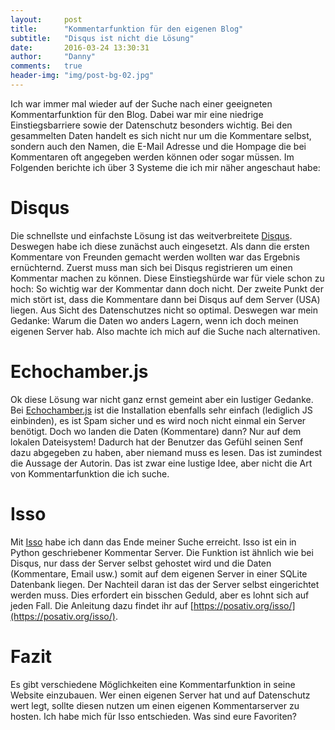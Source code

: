 ```yaml
---
layout: 	post
title:  	"Kommentarfunktion für den eigenen Blog"
subtitle:   "Disqus ist nicht die Lösung"
date:   	2016-03-24 13:30:31
author:     "Danny"
comments:   true
header-img: "img/post-bg-02.jpg"
---
```


Ich war immer mal wieder auf der Suche nach einer geeigneten Kommentarfunktion für den Blog. Dabei war mir eine niedrige 
Einstiegsbarriere sowie der Datenschutz besonders wichtig. Bei den gesammelten Daten handelt es sich nicht nur um 
die Kommentare selbst, sondern auch den Namen, die E-Mail Adresse und die Hompage die bei Kommentaren oft angegeben werden 
können oder sogar müssen. Im Folgenden berichte ich über 3 Systeme die ich mir näher angeschaut habe:

# Disqus
Die schnellste und einfachste Lösung ist das weitverbreitete [Disqus](https://disqus.com/). Deswegen habe ich diese 
zunächst auch eingesetzt. Als dann die ersten Kommentare von Freunden gemacht werden wollten war das Ergebnis ernüchternd.
Zuerst muss man sich bei Disqus registrieren um einen Kommentar machen zu können. Diese Einstiegshürde war für viele schon 
zu hoch: So wichtig war der Kommentar dann doch nicht. Der zweite Punkt der mich stört ist, dass die Kommentare dann bei 
Disqus auf dem Server (USA) liegen. Aus Sicht des Datenschutzes nicht so optimal. Deswegen war mein Gedanke: Warum die Daten 
wo anders Lagern, wenn ich doch meinen eigenen Server hab. Also machte ich mich auf die Suche nach alternativen.

# Echochamber.js
Ok diese Lösung war nicht ganz ernst gemeint aber ein lustiger Gedanke. Bei [Echochamber.js](https://github.com/tessalt/echo-chamber-js)
ist die Installation ebenfalls sehr einfach (lediglich JS einbinden), es ist Spam sicher und es wird noch nicht einmal ein
Server benötigt. Doch wo landen die Daten (Kommentare) dann? Nur auf dem lokalen Dateisystem! Dadurch hat der Benutzer 
das Gefühl seinen Senf dazu abgegeben zu haben, aber niemand muss es lesen. Das ist zumindest die Aussage der Autorin. 
Das ist zwar eine lustige Idee, aber nicht die Art von Kommentarfunktion die ich suche. 

# Isso
Mit [Isso](https://posativ.org/isso/) habe ich dann das Ende meiner Suche erreicht. Isso ist ein in Python geschriebener
 Kommentar Server. Die Funktion ist ähnlich wie bei Disqus, nur dass der Server selbst gehostet wird und die Daten 
 (Kommentare, Email usw.) somit auf dem eigenen Server in einer SQLite Datenbank liegen. Der Nachteil daran ist das der 
 Server selbst eingerichtet werden muss. Dies erfordert ein bisschen Geduld, aber es lohnt sich auf jeden Fall. Die 
 Anleitung dazu findet ihr auf [https://posativ.org/isso/](https://posativ.org/isso/).
 
# Fazit
Es gibt verschiedene Möglichkeiten eine Kommentarfunktion in seine Website einzubauen. Wer einen eigenen Server hat und 
auf Datenschutz wert legt, sollte diesen nutzen um einen eigenen Kommentarserver zu hosten. Ich habe mich für Isso 
entschieden. Was sind eure Favoriten?
